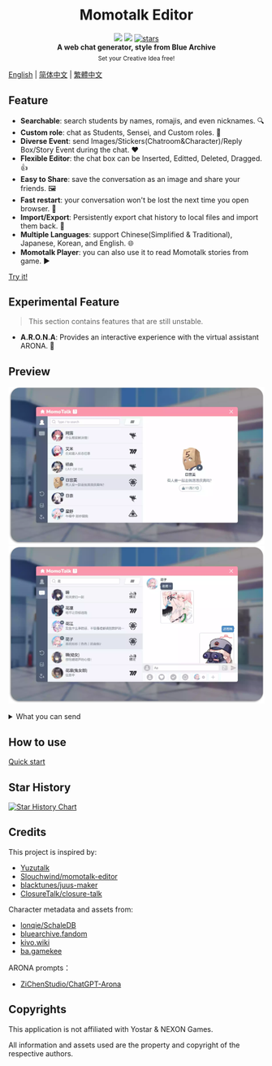 <h1 align="center">Momotalk Editor</h1>

<div align="center">
    <img src="https://img.shields.io/github/last-commit/u1805/momotalk/main">
    <img src="https://img.shields.io/github/languages/top/U1805/momotalk" >
    <a href="https://star-history.com/#U1805/momotalk"> 
      <img src="https://img.shields.io/github/stars/U1805/momotalk" alt="stars"> 
    </a>
</div>

<div align="center">
  <strong>A web chat generator, style from Blue Archive</strong><br>
  <sub>Set your Creative Idea free!</sub>
</div>

[English](./README.md) | [简体中文](./docs/README-zh_cn.md) | [繁體中文](./docs/README-zh_tw.md)


## Feature

- **Searchable**: search students by names, romajis, and even nicknames. 🔍️
- **Custom role**: chat as Students, Sensei, and Custom roles. 🎅
- **Diverse Event**: send Images/Stickers(Chatroom&Character)/Reply Box/Story Event during the chat. ❤️
- **Flexible Editor**: the chat box can be Inserted, Editted, Deleted, Dragged. 👍
- **Easy to Share**: save the conversation as an image and share your friends. 🖼️
- **Fast restart**: your conversation won't be lost the next time you open browser. 📌
- **Import/Export**: Persistently export chat history to local files and import them back. 📄
- **Multiple Languages**: support Chinese(Simplified & Traditional), Japanese, Korean, and English. 🌐
- **Momotalk Player**: you can also use it to read Momotalk stories from game. ▶️

[Try it!](https://u1805.github.io/momotalk)

## Experimental Feature

> This section contains features that are still unstable.

- **A.R.O.N.A**: Provides an interactive experience with the virtual assistant ARONA. 💬

## Preview

![student](./docs/assets/演示1.webp)
![chat](./docs/assets/演示2.webp)
<details><summary>What you can send</summary>
    <ul>
    <li>Student</li>
    <li>Student (More Appearance)</li>
    <li>Custom Character</li>
    <li>Sensei</li>
    <li>Reply Box</li>
    <li>Story Box</li>
    <li>Message Box</li>
    <li>Sticker</li>
    <li>Photo</li>
    </ul>
</details>

## How to use

[Quick start](./docs/How-to-use.md)

## Star History

[![Star History Chart](https://api.star-history.com/svg?repos=U1805/momotalk)](https://star-history.com/#U1805/momotalk)

## Credits

This project is inspired by:

- [Yuzutalk](https://www.yuzutalk.net/)
- [Slouchwind/momotalk-editor](https://github.com/Slouchwind/momotalk-editor)
- [blacktunes/juus-maker](https://github.com/blacktunes/juus-maker)
- [ClosureTalk/closure-talk](https://github.com/ClosureTalk/closure-talk)

Character metadata and assets from:

- [lonqie/SchaleDB](https://github.com/lonqie/SchaleDB)
- [bluearchive.fandom](https://bluearchive.fandom.com)
- [kivo.wiki](https://kivo.wiki/)
- [ba.gamekee](https://ba.gamekee.com/)

ARONA prompts：

- [ZiChenStudio/ChatGPT-Arona](https://github.com/ZiChenStudio/ChatGPT-Arona)

## Copyrights

This application is not affiliated with Yostar & NEXON Games. 

All information and assets used are the property and copyright of the respective authors.
